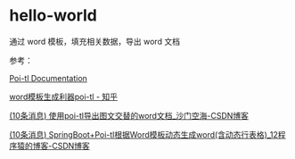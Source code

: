# hello-world

通过 word 模板，填充相关数据，导出 word 文档

参考：

[Poi-tl Documentation](http://deepoove.com/poi-tl/)

[word模板生成利器poi-tl - 知乎](https://zhuanlan.zhihu.com/p/361236041)

[(10条消息) 使用poi-tl导出图文交替的word文档_沙门空海-CSDN博客](https://blog.csdn.net/robin90814/article/details/107413380)

[(10条消息) SpringBoot+Poi-tl根据Word模板动态生成word(含动态行表格)_12程序猿的博客-CSDN博客](https://blog.csdn.net/qq_26383975/article/details/111561540)